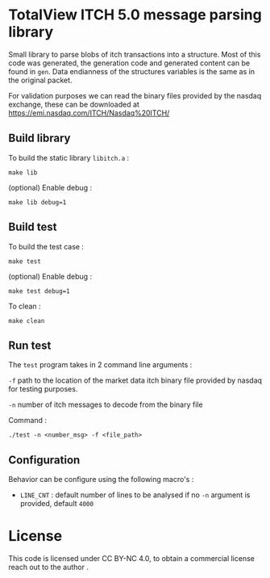 # TotalView ITCH 5.0 message parsing library

Small library to parse blobs of itch transactions into a structure.
Most of this code was generated, the generation code and generated content can
be found in `gen`.
Data endianness of the structures variables is the same as in the original packet.

For validation purposes we can read the binary files provided by the nasdaq exchange, 
these can be downloaded at https://emi.nasdaq.com/ITCH/Nasdaq%20ITCH/ 

## Build library 

To build the static library `libitch.a` : 

```
make lib
```

(optional) Enable debug :
```
make lib debug=1
```

## Build test

To build the test case :

```
make test
```

(optional) Enable debug :
```
make test debug=1
```

To clean :
```
make clean
```

## Run test

The `test` program takes in 2 command line arguments :

`-f` path to the location of the market data itch binary file provided by nasdaq for testing purposes.

`-n` number of itch messages to decode from the binary file

Command :
```
./test -n <number_msg> -f <file_path>
```

## Configuration 

Behavior can be configure using the following macro's :

- `LINE_CNT` : default number of lines to be analysed if no `-n` argument is provided, default `4000`

# License

This code is licensed under CC BY-NC 4.0, to obtain a commercial license
reach out to the author .
